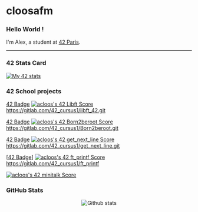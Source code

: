 # cloosafm

### Hello World !

I'm Alex, a student at [42 Paris](https://42.fr/en/homepage/).

---

### 42 Stats Card

[![My 42 stats](https://badge42.vercel.app/api/v2/cl8llmf4200060hmkt4qtrpqm/stats?cursusId=21&coalitionId=45)](https://github.com/JaeSeoKim/badge42)


### 42 School projects

[42 Badge](https://github.com/cloosafm/cloosafm/42_badges/libfte.png)
[![acloos's 42 Libft Score](https://badge42.vercel.app/api/v2/cl8llmf4200060hmkt4qtrpqm/project/2580603)](https://github.com/JaeSeoKim/badge42)
https://gitlab.com/42_cursus1/libft_42.git

[42 Badge](https://github.com/cloosafm/cloosafm/42_badges/born2berootm.png)
[![acloos's 42 Born2beroot Score](https://badge42.vercel.app/api/v2/cl8llmf4200060hmkt4qtrpqm/project/2613559)](https://github.com/JaeSeoKim/badge42)
https://gitlab.com/42_cursus1/Born2beroot.git

[42 Badge](https://github.com/cloosafm/cloosafm/42_badges/get_next_linee.png)
[![acloos's 42 get_next_line Score](https://badge42.vercel.app/api/v2/cl8llmf4200060hmkt4qtrpqm/project/2613557)](https://github.com/JaeSeoKim/badge42)
https://gitlab.com/42_cursus1/get_next_line.git

[[42 Badge](https://github.com/cloosafm/cloosafm/42_badges/ft_printfe.png)]
[![acloos's 42 ft_printf Score](https://badge42.vercel.app/api/v2/cl8llmf4200060hmkt4qtrpqm/project/2613558)](https://github.com/JaeSeoKim/badge42)
https://gitlab.com/42_cursus1/ft_printf

[![acloos's 42 minitalk Score](https://badge42.vercel.app/api/v2/cl8llmf4200060hmkt4qtrpqm/project/2854924)](https://github.com/JaeSeoKim/badge42)


<!---
Badges

git repo for dynamic badges:
https://github.com/JaeSeoKim/badge42

icons:
<a [42 Badge](https://github.com/cloosafm/cloosafm/blob/main/42_badges/libfte.png)</a>
<a [42 Badge](https://github.com/cloosafm/cloosafm/blob/main/42_badges/born2berootm.png)</a>
<a [42 Badge](https://github.com/cloosafm/cloosafm/blob/main/42_badges/get_next_linee.png)</a>
<a [42 Badge](https://github.com/cloosafm/cloosafm/blob/main/42_badges/ft_printfe.png)</a>



--->

### GitHub Stats

<div align="center">

![Github stats](https://github-readme-stats.vercel.app/api?username=cloosafm)

</div>


<!---
[![Top Langs](https://github-readme-stats.vercel.app/api/top-langs/?username=acloos&hide=java,html,css&layout=compact&theme=tokyonight&hide_title=false)](https://github.com/anuraghazra/github-readme-stats)[![acloos's GitHub stats](https://github-readme-stats.vercel.app/api?username=acloos&theme=tokyonight&show_icons=true&hide_rank=true&hide=issues&hide_title=true)](https://github.com/anuraghazra/github-readme-stats)

https://www.sitepoint.com/github-profile-readme/

https://www.sitepoint.com/github-profile-readme/
-->
